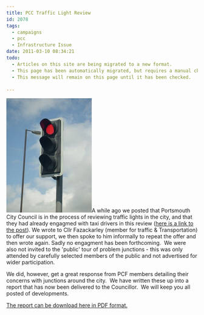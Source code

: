 ```yaml
---
title: PCC Traffic Light Review
id: 2078
tags:
  - campaigns
  - pcc
  - Infrastructure Issue
date: 2011-03-10 08:34:21
todo:
  - Articles on this site are being migrated to a new format.
  - This page has been automatically migrated, but requires a manual check-&-tune to ensure the format and links all work as expected.
  - This message will remain on this page until it has been checked.

---
```


[![PCC Traffic Light Review](/public/assets/450px-Modern_British_LED_Traffic_Light-225x300.jpg "PCC Traffic Light Review")](/assets/450px-Modern_British_LED_Traffic_Light.jpg)A while ago we posted that Portsmouth City Council is in the process of reviewing traffic lights in the city, and that they had already engagmed with taxi drivers in this review ([here is a link to the post](http://www.pompeybug.co.uk/2011/01/city-traffic-light-review/ "City Traffic Light Review")).  We wrote to Cllr Fazackarley (member for traffic &amp; Transportation) to offer our support, we then spoke to him informally to repeat the offer and then wrote again.  Sadly no engagment has been forthcoming.  We were also not invited to the 'public' tour of problem junctions - this was only attended by carefully selected members of the public and not advertised for wider participation.

We did, however, get a great response from PCF members detailing their concerns with junctions around the city.  We have written these up into a report that has now been delivered to the Councillor.  We will keep you all posted of developments.

[The report can be download here in PDF format.](/public/assets/Portsmouth-Cycle-Forum-Traffic-Lights-Review-v1.0.pdf)